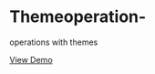 # Themeoperation-
operations with themes
<html>
<head>
<body>
<a href="https://elegant-northcutt-6d6f9d.netlify.com/">View Demo </a>
</body>
</head>
</html>

